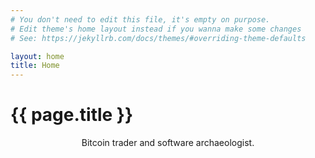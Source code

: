 ```yaml
---
# You don't need to edit this file, it's empty on purpose.
# Edit theme's home layout instead if you wanna make some changes
# See: https://jekyllrb.com/docs/themes/#overriding-theme-defaults

layout: home
title: Home
---
```


# {{ page.title }}

<center>Bitcoin trader and software archaeologist.</center>